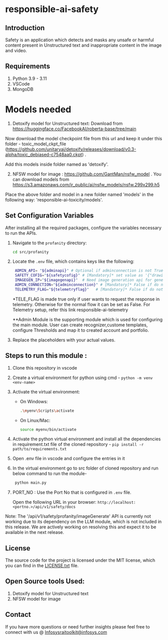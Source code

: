 
# responsible-ai-safety

## Introduction
Safety is an application which detects and masks any unsafe or harmful content present in Unstructured text and inappropriate content in the image and video.
 
## Requirements
1. Python 3.9 - 3.11
2. VSCode
3. MongoDB

   
# Models needed

1. Detoxify model for Unstructured text: Download from https://huggingface.co/FacebookAI/roberta-base/tree/main 

 Now download the model checkpoint file from this url and keep it under this folder -
 toxic_model_ckpt_file (https://github.com/unitaryai/detoxify/releases/download/v0.3-alpha/toxic_debiased-c7548aa0.ckpt) .

 Add this models inside folder named as 'detoxify'.

2. NFSW model for image : https://github.com/GantMan/nsfw_model . You can download models from https://s3.amazonaws.com/ir_public/ai/nsfw_models/nsfw.299x299.h5

 Place the above folder and model in a new folder named 'models' in the following way: 'responsible-ai-toxicity/models'.
 
## Set Configuration Variables
After installing all the required packages, configure the variables necessary to run the APIs.

1. Navigate to the `profanity` directory:
    ```sh
    cd src/profanity
    ```

2. Locate the `.env` file, which contains keys like the following:

   ```sh
    ADMIN_API= "${adminapi}" # Optional if adminconnection is not True otherwise provide Admin url
    SAFETY_COFIG="${safetycofig}" # [Mandatory]* set value as '{"drawings":0.5,"hentai":0.25,"neutral":0.5,"porn":0.25,"sexy":0.25}' if not connect with admin module otherwise config this  value     through admin module. 
    IMAGEGEN_IP="${imagegenapi}"  # Need image generation api for genearting image from text. [Mandatory]* for Running 'api/v1/safety/profanity/imageGenerate' has dependency on ModerationModels module.
    ADMIN_CONNECTION="${adminconnection}" # [Mandatory]* False if do not want to connect with Admin module, otherwise True.
    TELEMETRY_FLAG="${telemetryflag}"   # [Mandatory]* False if do not want to connect with telemetry.
   ```

    *TELE_FLAG is made true only if user wants to request the response in telemetry. Otherwise for the normal flow it can be set as False.
    For Telemetry setup, refer this link responsible-ai-telemetry

    **Admin Module is the supporting module which is used for configuring the main module. User can create recognizer,custome templates, configure Thresholds and map it to created account and portfolio.

3. Replace the placeholders with your actual values.


## Steps to run this module :
1. Clone this repository in vscode
2. Create a virtual environment for python using cmd -
   `python -m venv <env-name>`
3. Activate the virtual environment:
    - On Windows:
        ```sh
        .\myenv\Scripts\activate
         ```
 
    - On Linux/Mac:
        ```sh
        source myenv/bin/activate
        ```
4. Activate the python virtual environment and install all the dependencies in requirement.txt file of the     cloned repository -
   `pip install -r path/to/requirements.txt`
5. Open .env file in vscode and configure the entries in it
6. In the virtual environment go to src folder of cloned repository and run below command to run the module-
   ```sh
    python main.py
     ```

3. PORT_NO : Use the Port No that is configured in `.env` file.

   Open the following URL in your browser:
`http://localhost:<portno.>/api/v1/safety/docs`

Note: The '/api/v1/safety/profanity/imageGenerate' API is currently not working due to its dependency on the LLM module, which is not included in this release. We are actively working on resolving this and expect it to be available in the next release.


  
## License
The source code for the project is licensed under the MIT license, which you can find in the [LICENSE.txt](LICENSE.txt) file.

## Open Source tools Used:
1. Detoxify model for Unstructured text
2. NFSW model for image
## Contact
If you have more questions or need further insights please feel free to connect with us @
Infosysraitoolkit@infosys.com
